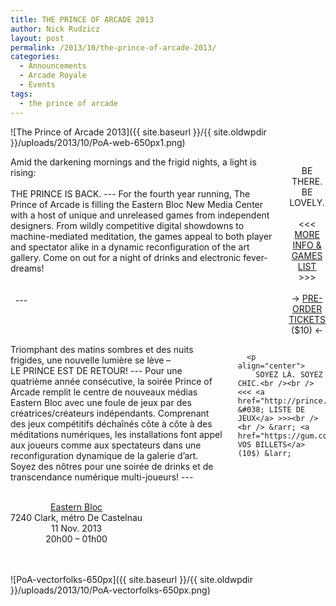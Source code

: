 ```yaml
---
title: THE PRINCE OF ARCADE 2013
author: Nick Rudzicz
layout: post
permalink: /2013/10/the-prince-of-arcade-2013/
categories:
  - Announcements
  - Arcade Royale
  - Events
tags:
  - the prince of arcade
---
```

![The Prince of Arcade 2013]({{ site.baseurl }}/{{ site.oldwpdir }}/uploads/2013/10/PoA-web-650px1.png)

<div class="large-6 columns ">
Amid the darkening mornings and the frigid nights, a light is rising:<br /><br /> THE PRINCE IS BACK.
---
For the fourth year running, The Prince of Arcade is filling the Eastern Bloc New Media Center with a host of unique and unreleased games from independent designers. From wildly competitive digital showdowns to machine-mediated meditation, the games appeal to both player and spectator alike in a dynamic reconfiguration of the art gallery. Come on out for a night of drinks and electronic fever-dreams!<br /> &nbsp;<br /> &nbsp;<br /> &nbsp;
---
  
  <p align="center">
    BE THERE. BE LOVELY.<br /><br /> <<< <a href="http://prince.mrgs.ca">MORE INFO &#038; GAMES LIST</a> >>><br /><br /> &rarr; <a href="https://gum.co/PbIe">PRE-ORDER TICKETS</a> ($10) &larr;
</div><div class="large-6 columns ">
Triomphant des matins sombres et des nuits frigides, une nouvelle lumière se lève –<br />LE PRINCE EST DE RETOUR!
---
Pour une quatrième année consécutive, la soirée Prince of Arcade remplit le centre de nouveaux médias Eastern Bloc avec une foule de jeux par des créatrices/créateurs indépendants. Comprenant des jeux compétitifs déchaînés côte à côte à des méditations numériques, les installations font appel aux joueurs comme aux spectateurs dans une reconfiguration dynamique de la galerie d&#8217;art. Soyez des nôtres pour une soirée de drinks et de transcendance numérique multi-joueurs!
---
      
      <p align="center">
        SOYEZ LÀ. SOYEZ CHIC.<br /><br /> <<< <a href="http://prince.mrgs.ca">INFOS &#038; LISTE DE JEUX</a> >>><br /><br /> &rarr; <a href="https://gum.co/PbIe">COMMANDEZ VOS BILLETS</a> (10$) &larr;
</div><div class="large-12 columns ">
          <p align="center">
            &nbsp;<br /> <a href="http://easternbloc.ca/">Eastern Bloc</a><br /> 7240 Clark, m&eacute;tro De Castelnau<br /> 11 Nov. 2013<br /> 20h00 &#8211; 01h00<br /> &nbsp;
</div><br /> ![PoA-vectorfolks-650px]({{ site.baseurl }}/{{ site.oldwpdir }}/uploads/2013/10/PoA-vectorfolks-650px.png)<br /> &nbsp;<br /> &nbsp;<br /> &nbsp;
